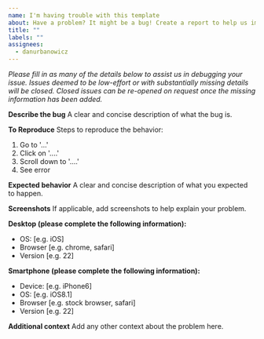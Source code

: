 ```yaml
---
name: I'm having trouble with this template
about: Have a problem? It might be a bug! Create a report to help us improve.
title: ""
labels: ""
assignees:
  - danurbanowicz
---
```

*Please fill in as many of the details below to assist us in debugging your issue. Issues deemed to be low-effort or with substantially missing details will be closed. Closed issues can be re-opened on request once the missing information has been added.*

**Describe the bug**
A clear and concise description of what the bug is.

**To Reproduce**
Steps to reproduce the behavior:
1. Go to '...'
2. Click on '....'
3. Scroll down to '....'
4. See error

**Expected behavior**
A clear and concise description of what you expected to happen.

**Screenshots**
If applicable, add screenshots to help explain your problem.

**Desktop (please complete the following information):**
 - OS: [e.g. iOS]
 - Browser [e.g. chrome, safari]
 - Version [e.g. 22]

**Smartphone (please complete the following information):**
 - Device: [e.g. iPhone6]
 - OS: [e.g. iOS8.1]
 - Browser [e.g. stock browser, safari]
 - Version [e.g. 22]

**Additional context**
Add any other context about the problem here.
